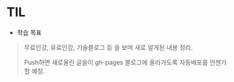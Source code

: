 # TIL
- 학습 목표
> 무료인강, 유료인강, 기술블로그 등 을 보며
> 새로 알게된 내용 정리.
> 
> Push하면 새로올린 글을이 gh-pages 블로그에 올라가도록 자동배포를 언젠가 할 예정.